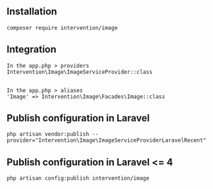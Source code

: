 ## Installation
    composer require intervention/image
## Integration
    In the app.php > providers
    Intervention\Image\ImageServiceProvider::class
    
    
    In the app.php > aliases
    'Image' => Intervention\Image\Facades\Image::class
## Publish configuration in Laravel
    php artisan vendor:publish --provider="Intervention\Image\ImageServiceProviderLaravelRecent"
## Publish configuration in Laravel <= 4
    php artisan config:publish intervention/image
